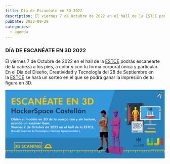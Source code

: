```yaml
---
title: Día de Escanéate en 3D 2022
description: El viernes 7 de Octubre de 2022 en el hall de la ESTCE podrás escanearte de la cabeza a los pies, a color y con tu forma corporal única y particular.
pubDate: 2022-09-29
categories:
  - agenda
---
```


### DÍA DE ESCANÉATE EN 3D 2022

El viernes 7 de Octubre de 2022 en el hall de la [ESTCE](https://www.google.es/maps/place/Escuela+Superior+de+Tecnologia+I+Ciencias+Experimentales,+Avenguda+Avenida+de+Vicente+Sos+Baynat,+12006+Castell%C3%B3n+de+la+Plana,+Castell%C3%B3n/@39.9926864,-0.0678504,19z/data=!3m1!4b1!4m5!3m4!1s0xd5ffe0f98be12e9:0x4e7634c2c3b978b7!8m2!3d39.9926854!4d-0.0673032?shorturl=1) podrás escanearte de la cabeza a los pies, a color y con tu forma corporal única y particular. En el Día del Diseño, Creatividad y Tecnología del 28 de Septiembre en la [ESTCE](https://www.google.es/maps/place/Escuela+Superior+de+Tecnologia+I+Ciencias+Experimentales,+Avenguda+Avenida+de+Vicente+Sos+Baynat,+12006+Castell%C3%B3n+de+la+Plana,+Castell%C3%B3n/@39.9926864,-0.0678504,19z/data=!3m1!4b1!4m5!3m4!1s0xd5ffe0f98be12e9:0x4e7634c2c3b978b7!8m2!3d39.9926854!4d-0.0673032?shorturl=1) se hará un sorteo en el que se podrá ganar la impresión de tu figura en 3D.

 ![](images/BannerEscaneate3D-1024x450.png)
